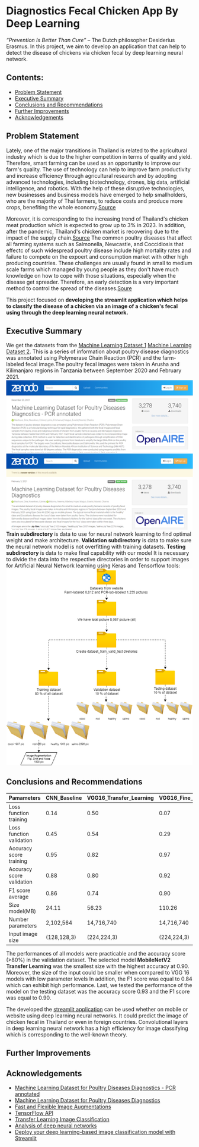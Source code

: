 # Diagnostics Fecal Chicken App By Deep Learning
_“Prevention Is Better Than Cure”_ 
– The Dutch philosopher Desiderius Erasmus. In this project, we aim to develop an application that can help to detect the disease of chickens via chicken fecal by deep learning neural network.

## Contents:
- [Problem Statement](#Problem-Statement)
- [Executive Summary](#Executive-Summary)
- [Conclusions and Recommendations](#Conclusions-and-Recommendations)
- [Further Improvements](#Further-Improvements) 
- [Acknowledgements](#Acknowledgements) 

## Problem Statement 
Lately, one of the major transitions in Thailand is related to the agricultural industry which is due to the higher competition in terms of quality and yield. Therefore, smart farming can be used as an opportunity to improve our farm's quality. The use of technology can help to improve farm productivity and increase efficiency through agricultural research and by adopting advanced technologies, including biotechnology, drones, big data, artificial intelligence, and robotics. With the help of these disruptive technologies, new businesses and business models have emerged to help smallholders, who are the majority of Thai farmers, to reduce costs and produce more crops, benefiting the whole economy.[Source](https://www.boi.go.th/upload/content/TIR7_Aw_Smart%20farming_5e5dc88fa8284.pdf) 

Moreover, it is corresponding to the increasing trend of Thailand's chicken meat production which is expected to grow up to 3% in 2023. In addition, after the pandemic, Thailand's chicken market is recovering due to the impact of the supply chain.[Source](https://apps.fas.usda.gov/newgainapi/api/Report/DownloadReportByFileName?fileName=Poultry%20and%20Products%20Annual_Bangkok_Thailand_09-01-2020) The common poultry diseases that affect all farming systems such as Salmonella, Newcastle, and Coccidiosis that effectc of such widespread poultry disease include high mortality rates and failure to compete on the expoert and consumption market with other high producing countries. These challenges are usually found in small to medium scale farms which managed by young people as they don't have much knowledge on how to cope with those situations, especially when the disease get spreader. Therefore, an early detection is a very important method to control the spread of the diseases.[Soure](https://www.frontiersin.org/articles/10.3389/frai.2022.733345/full)

This project focused on **developing the streamlit application which helps to classify the disease of a chicken via an image of a chicken's fecal using through the deep learning neural network.**

## Executive Summary
We get the datasets from the [Machine Learning Dataset 1](https://zenodo.org/record/5801834#.Y3MAC3ZBy8U)  [Machine Learning Dataset 2](https://zenodo.org/record/4628934#.Y3MA6HZBy8U). This is a series of information about poultry disease diagnostics was annotated using Polymerase Chain Reaction (PCR) and the farm-labeled fecal image.The poultry fecal images were taken in Arusha and Kilimanjaro regions in Tanzania between September 2020 and February 2021.
![Datasets](./picture/dataset.png)
**Train subdirectory** is data to use for neural network learning to find optimal weight and make architecture.
**Validation subdirectory** is data to make sure the neural network model is not overfitting with training datasets.
**Testing subdirectory** is data to make final capability with our model
It is necessary to divide the data into the respective directories in order to support images for Artificial Neural Network learning using Keras and Tensorflow tools:
![pre-precessiong](./picture/pre-precessiong.png)


## Conclusions and Recommendations
Pamameters | CNN_Baseline  | VGG16_Transfer_Learning  |  VGG16_Fine_Tuning | MobileNetV2_Transfer_Learning | MobileNetV2_Fine_Tuning 
----- | ----- | ----- | ----- | ----- | ----- |
Loss function training | 0.14 | 0.50 | 0.07 | 0.06 | 0.04 |
Loss function validation | 0.45 | 0.54 | 0.29 | 0.32 | 1.43 |
Accuracy score training  | 0.95 | 0.82 | 0.97 | 0.98 | 0.99 |
Accuracy score validation  | 0.88 | 0.80 | 0.92 | 0.90 | 0.86 |
F1 score average  | 0.86 | 0.74 | 0.90 | 0.88 | 0.84 |
Size model(MB)  | 24.11 | 56.23 | 110.26 | 9.13 | 23.46 |
Number parameters   | 2,102,564 | 14,716,740 | 14,716,740 | 2,263,108 | 2,263,108 |
Input image size  | (128,128,3) | (224,224,3) | (224,224,3) | (128,128,3) | (128,128,3) |

The performances of all models were practicable and the accuracy score (>80%) in the validation dataset. The selected model **MobileNetV2 Transfer Learning** was the smallest size with the highest accuracy at 0.90. Moreover, the size of the input could be smaller when compared to VGG 16 models with low parameter levels In addition, the F1 score was equal to 0.84 which can exhibit high performance. Last, we tested the performance of the model on the testing dataset was the accuracy score 0.93 and the F1 score was equal to 0.90.

The developed the [streamlit application](https://scenttz-scenttz-capstone-project-diagnostics-fecal-c-app-67tcm7.streamlit.app/) can be used whether on mobile or website using deep learning neural networks. It could predict the image of chicken fecal in Thailand or even in foreign countries. Convolutional layers in deep learning neural network has a high efficiency for image classifying which is corresponding to the well-known theory.

## Further Improvements

## Acknowledgements
 - [Machine Learning Dataset for Poultry Diseases Diagnostics - PCR annotated](https://doi.org/10.5281/zenodo.5801834)
 - [Machine Learning Dataset for Poultry Diseases Diagnostics](https://doi.org/10.5281/zenodo.4628934)
 - [Fast and Flexible Image Augmentations](
https://www.mdpi.com/2078-2489/11/2/125)
 - [TensorFlow API](https://lengyi.medium.com/tensorflow-api-custom-object-detection-2-5cdabf8f5e35)
 - [Transfer Learning Image Classification](https://theaisummer.com/cnn-architectures/)
 - [Analysis of deep neural networks](https://culurciello.medium.com/analysis-of-deep-neural-networks-dcf398e71aae)
 - [Deploy your deep learning-based image classification model with Streamlit](https://analyticsindiamag.com/deploy-your-deep-learning-based-image-classification-model-with-streamlit/)
